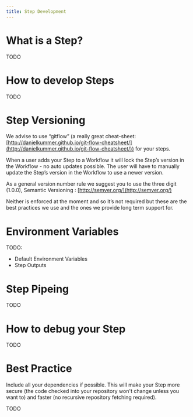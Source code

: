 ```yaml
---
title: Step Development
---
```



# What is a Step?

TODO


# How to develop Steps

TODO


# Step Versioning

We advise to use “gitflow” (a really great cheat-sheet: [http://danielkummer.github.io/git-flow-cheatsheet/](http://danielkummer.github.io/git-flow-cheatsheet/)) for your steps.

When a user adds your Step to a Workflow it will lock the Step’s version in the Workflow - no auto updates possible. The user will have to manually update the Step’s version in the Workflow to use a newer version.

As a general version number rule we suggest you to use the three digit (1.0.0), Semantic Versioning : [http://semver.org/](http://semver.org/)

Neither is enforced at the moment and so it’s not required but these are the best practices we use and the ones we provide long term support for.


# Environment Variables

TODO:

- Default Environment Variables
- Step Outputs


# Step Pipeing

TODO


# How to debug your Step

TODO

# Best Practice

Include all your dependencies if possible. This will make your Step more secure (the code checked into your repository won't change unless you want to) and faster (no recursive repository fetching required).

TODO
